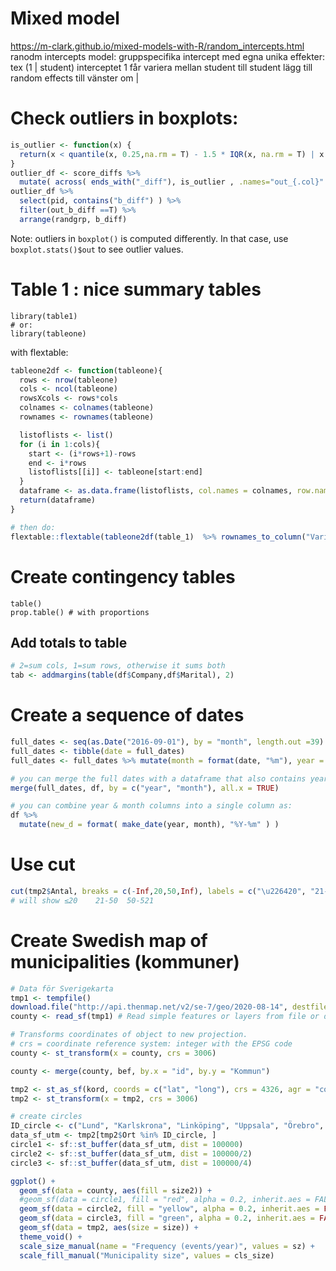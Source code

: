 # Mixed model
https://m-clark.github.io/mixed-models-with-R/random_intercepts.html
ranodm intercepts model: gruppspecifika intercept med egna unika effekter: 
tex (1 | student) interceptet 1 får variera mellan student till student
lägg till random effects till vänster om |


# Check outliers in boxplots: 

```r
is_outlier <- function(x) {
  return(x < quantile(x, 0.25,na.rm = T) - 1.5 * IQR(x, na.rm = T) | x > quantile(x, 0.75, na.rm = T) + 1.5 * IQR(x,na.rm=T))
}
outlier_df <- score_diffs %>% 
  mutate( across( ends_with("_diff"), is_outlier , .names="out_{.col}" ) ) 
outlier_df %>%
  select(pid, contains("b_diff") ) %>% 
  filter(out_b_diff ==T) %>%
  arrange(randgrp, b_diff)
```

Note: outliers in `boxplot()` is computed differently. In that case,
use `boxplot.stats()$out` to see outlier values.

# Table 1 : nice summary tables

```
library(table1) 
# or:
library(tableone)

```

with flextable:

```r
tableone2df <- function(tableone){
  rows <- nrow(tableone)
  cols <- ncol(tableone)
  rowsXcols <- rows*cols
  colnames <- colnames(tableone)
  rownames <- rownames(tableone)

  listoflists <- list()
  for (i in 1:cols){
    start <- (i*rows+1)-rows
    end <- i*rows
    listoflists[[i]] <- tableone[start:end]
  }
  dataframe <- as.data.frame(listoflists, col.names = colnames, row.names = rownames)
  return(dataframe)
}

# then do:
flextable::flextable(tableone2df(table_1)  %>% rownames_to_column("Variable"))
```

# Create contingency tables

```
table()
prop.table() # with proportions
```

## Add totals to table

```r
# 2=sum cols, 1=sum rows, otherwise it sums both
tab <- addmargins(table(df$Company,df$Marital), 2)
```

# Create a sequence of dates 

```r
full_dates <- seq(as.Date("2016-09-01"), by = "month", length.out =39)
full_dates <- tibble(date = full_dates)
full_dates <- full_dates %>% mutate(month = format(date, "%m"), year = format(date, "%Y") )

# you can merge the full dates with a dataframe that also contains year & month. na:s automatically added
merge(full_dates, df, by = c("year", "month"), all.x = TRUE)

# you can combine year & month columns into a single column as:
df %>% 
  mutate(new_d = format( make_date(year, month), "%Y-%m" ) )
```

# Use cut

```r 
cut(tmp2$Antal, breaks = c(-Inf,20,50,Inf), labels = c("\u226420", "21-50", "50-521"))
# will show ≤20    21-50  50-521
```

# Create Swedish map of municipalities (kommuner)


```r
# Data för Sverigekarta
tmp1 <- tempfile()
download.file("http://api.thenmap.net/v2/se-7/geo/2020-08-14", destfile = tmp1)
county <- read_sf(tmp1) # Read simple features or layers from file or database

# Transforms coordinates of object to new projection.
# crs = coordinate reference system: integer with the EPSG code
county <- st_transform(x = county, crs = 3006) 

county <- merge(county, bef, by.x = "id", by.y = "Kommun")

tmp2 <- st_as_sf(kord, coords = c("lat", "long"), crs = 4326, agr = "constant") # Convert foreign object to an sf object
tmp2 <- st_transform(x = tmp2, crs = 3006)

# create circles 
ID_circle <- c("Lund", "Karlskrona", "Linköping", "Uppsala", "Örebro", "Umeå", "Solna", "Gårda")
data_sf_utm <- tmp2[tmp2$Ort %in% ID_circle, ]
circle1 <- sf::st_buffer(data_sf_utm, dist = 100000)
circle2 <- sf::st_buffer(data_sf_utm, dist = 100000/2)
circle3 <- sf::st_buffer(data_sf_utm, dist = 100000/4)

ggplot() +
  geom_sf(data = county, aes(fill = size2)) +
  #geom_sf(data = circle1, fill = "red", alpha = 0.2, inherit.aes = FALSE, lwd = 1) + 
  geom_sf(data = circle2, fill = "yellow", alpha = 0.2, inherit.aes = FALSE, lwd = 1) + 
  geom_sf(data = circle3, fill = "green", alpha = 0.2, inherit.aes = FALSE, lwd = 1) + 
  geom_sf(data = tmp2, aes(size = size)) + 
  theme_void() +
  scale_size_manual(name = "Frequency (events/year)", values = sz) + 
  scale_fill_manual("Municipality size", values = cls_size) 

```



